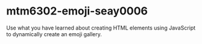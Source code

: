 # mtm6302-emoji-seay0006
Use what you have learned about creating HTML elements using JavaScript to dynamically create an emoji gallery.
